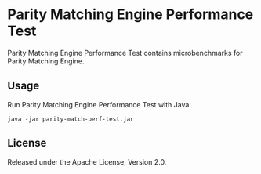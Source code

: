 Parity Matching Engine Performance Test
=======================================

Parity Matching Engine Performance Test contains microbenchmarks for Parity
Matching Engine.


Usage
-----

Run Parity Matching Engine Performance Test with Java:

    java -jar parity-match-perf-test.jar


License
-------

Released under the Apache License, Version 2.0.
